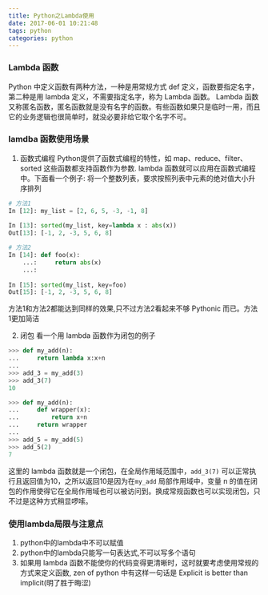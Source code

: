 ```yaml
---
title: Python之Lambda使用
date: 2017-06-01 10:21:48
tags: python
categories: python
---
```

### Lambda 函数
Python 中定义函数有两种方法，一种是用常规方式 def 定义，函数要指定名字，第二种是用 lambda 定义，不需要指定名字，称为 Lambda 函数。
Lambda 函数又称匿名函数，匿名函数就是没有名字的函数。有些函数如果只是临时一用，而且它的业务逻辑也很简单时，就没必要非给它取个名字不可。

### lamdba 函数使用场景
1. 函数式编程
Python提供了函数式编程的特性，如 map、reduce、filter、sorted 这些函数都支持函数作为参数.
lambda 函数就可以应用在函数式编程中。下面看一个例子: 将一个整数列表，要求按照列表中元素的绝对值大小升序排列
```python
# 方法1
In [12]: my_list = [2, 6, 5, -3, -1, 8]           
                                                  
In [13]: sorted(my_list, key=lambda x : abs(x))   
Out[13]: [-1, 2, -3, 5, 6, 8]                     

# 方法2                                              
In [14]: def foo(x):                              
    ...:     return abs(x)                        
    ...:                                          
                                                  
In [15]: sorted(my_list, key=foo)                 
Out[15]: [-1, 2, -3, 5, 6, 8]                                        
```
方法1和方法2都能达到同样的效果,只不过方法2看起来不够 Pythonic 而已。方法1更加简洁

2. 闭包
看一个用 lambda 函数作为闭包的例子
```python
>>> def my_add(n):
...     return lambda x:x+n
...
>>> add_3 = my_add(3)
>>> add_3(7)
10

>>> def my_add(n):
...     def wrapper(x):
...         return x+n
...     return wrapper
...
>>> add_5 = my_add(5)
>>> add_5(2)
7
```
这里的 lambda 函数就是一个闭包，在全局作用域范围中，`add_3(7)` 可以正常执行且返回值为10，之所以返回10是因为在`my_add` 局部作用域中，变量 n 的值在闭包的作用使得它在全局作用域也可以被访问到。换成常规函数也可以实现闭包，只不过是这种方式稍显啰嗦。

### 使用lambda局限与注意点
1. python中的lambda中不可以赋值
2. python中的lambda只能写一句表达式,不可以写多个语句
3. 如果用 lambda 函数不能使你的代码变得更清晰时，这时就要考虑使用常规的方式来定义函数, zen of python 中有这样一句话是 Explicit is better than implicit(明了胜于晦涩)

